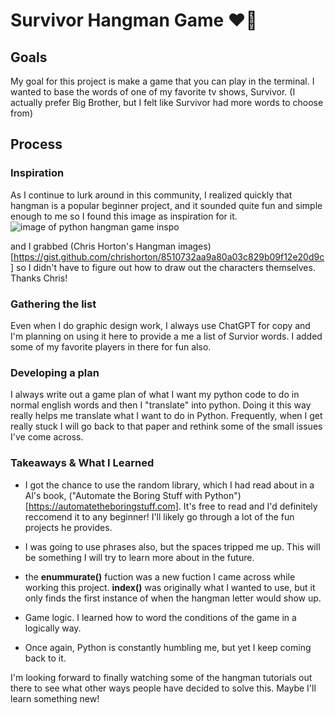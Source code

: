 # Survivor Hangman Game :heart_on_fire:

## Goals
My goal for this project is make a game that you can play in the terminal. I wanted to base the words of one of my favorite tv shows, Survivor. (I actually prefer Big Brother, but I felt like Survivor had more words to choose from)

## Process

### Inspiration
As I continue to lurk around in this community, I realized quickly that hangman is a popular beginner project, and it sounded quite fun and simple enough to me so I found this image as inspiration for it.
![image of python hangman game inspo](https://code-projects.org/wp-content/uploads/2019/11/Capture.png)


and I grabbed (Chris Horton's Hangman images)[https://gist.github.com/chrishorton/8510732aa9a80a03c829b09f12e20d9c] so I didn't have to figure out how to draw out the characters themselves. Thanks Chris!

### Gathering the list
Even when I do graphic design work, I always use ChatGPT for copy and I'm planning on using it here to provide a me a list of Survior words. I added some of my favorite players in there for fun also.

### Developing a plan
I always write out a game plan of what I want my python code to do in normal english words and then I "translate" into python. Doing it this way really helps me translate what I want to do in Python. Frequently, when I get really stuck I will go back to that paper and rethink some of the small issues I've come across.

### Takeaways & What I Learned
- I got the chance to use the random library, which I had read about in a Al's book, ("Automate the Boring Stuff with Python")[https://automatetheboringstuff.com]. It's free to read and I'd definitely reccomend it to any beginner! I'll likely go through a lot of the fun projects he provides.

- I was going to use phrases also, but the spaces tripped me up. This will be something I will try to learn more about in the future.
- the **enummurate()** fuction was a new fuction I came across while working this project. **index()** was originally what I wanted to use, but it only finds the first instance of when the hangman letter would show up.

- Game logic. I learned how to word the conditions of the game in a logically way.
- Once again, Python is constantly humbling me, but yet I keep coming back to it. 

I'm looking forward to finally watching some of the hangman tutorials out there to see what other ways people have decided to solve this. Maybe I'll learn something new!
